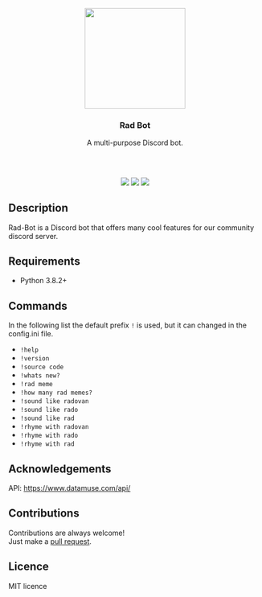 <p align="center">
<img src="https://i.imgur.com/0yCFP1z.png" height="200px" width="200px"/>
<br/>
<h3 align="center">Rad Bot</h3>
<p align="center">A multi-purpose Discord bot.</p>
<h2></h2>
</p>

<br />
<p align="center">
<a href="../../issues"><img src="https://img.shields.io/github/issues/aminbeigi/Rad-Bot.svg?style=flat-square" /></a>
<a href="../../pulls"><img src="https://img.shields.io/github/issues-pr/aminbeigi/Rad-Bot.svg?style=flat-square" /></a>
<img src="https://img.shields.io/github/license/aminbeigi/Rad-Bot?style=flat-square">
</p>

## Description
Rad-Bot is a Discord bot that offers many cool features for our community discord server.

## Requirements
* Python 3.8.2+

## Commands
In the following list the default prefix `!` is used, but it can changed in the config.ini file.
* `!help`
* `!version`
* `!source code`
* `!whats new?`
* `!rad meme`
* `!how many rad memes?`
* `!sound like radovan`
* `!sound like rado`
* `!sound like rad`
* `!rhyme with radovan`
* `!rhyme with rado`
* `!rhyme with rad`

## Acknowledgements
API: https://www.datamuse.com/api/

## Contributions
Contributions are always welcome!  
Just make a [pull request](../../pulls).

## Licence
MIT licence
